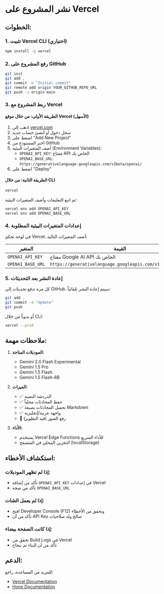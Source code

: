 # نشر المشروع على Vercel

## الخطوات:

### 1. تثبيت Vercel CLI (اختياري)
```bash
npm install -g vercel
```

### 2. رفع المشروع على GitHub
```bash
git init
git add .
git commit -m "Initial commit"
git remote add origin YOUR_GITHUB_REPO_URL
git push -u origin main
```

### 3. ربط المشروع مع Vercel

#### الطريقة الأولى: من خلال موقع Vercel (الأسهل)
1. اذهب إلى [vercel.com](https://vercel.com)
2. سجل دخول أو أنشئ حساب جديد
3. اضغط على "Add New Project"
4. اختر المستودع من GitHub
5. أضف المتغيرات البيئية (Environment Variables):
   - `OPENAI_API_KEY`: مفتاح API الخاص بك
   - `OPENAI_BASE_URL`: `https://generativelanguage.googleapis.com/v1beta/openai/`
6. اضغط على "Deploy"

#### الطريقة الثانية: من خلال CLI
```bash
vercel
```
ثم اتبع التعليمات وأضف المتغيرات البيئية:
```bash
vercel env add OPENAI_API_KEY
vercel env add OPENAI_BASE_URL
```

### 4. إعدادات المتغيرات البيئية المطلوبة

في لوحة تحكم Vercel، أضف المتغيرات التالية:

| المتغير | القيمة |
|---------|--------|
| `OPENAI_API_KEY` | مفتاح Google AI API الخاص بك |
| `OPENAI_BASE_URL` | `https://generativelanguage.googleapis.com/v1beta/openai/` |

### 5. إعادة النشر بعد التحديثات

كل مرة تدفع تحديثات إلى GitHub، سيتم إعادة النشر تلقائياً:
```bash
git add .
git commit -m "Update"
git push
```

أو يدوياً من خلال CLI:
```bash
vercel --prod
```

## ملاحظات مهمة:

1. **الموديلات المتاحة:**
   - Gemini 2.0 Flash Experimental
   - Gemini 1.5 Pro
   - Gemini 1.5 Flash
   - Gemini 1.5 Flash-8B

2. **الميزات:**
   - ✅ الدردشة النصية
   - ✅ حفظ المحادثات محلياً
   - ✅ تحميل المحادثات بصيغة Markdown
   - ✅ واجهة عربية/إنجليزية
   - 🚧 رفع الصور (قيد التطوير)

3. **الأداء:**
   - يستخدم Vercel Edge Functions للأداء السريع
   - التخزين المحلي في المتصفح (localStorage)

## استكشاف الأخطاء:

### إذا لم تظهر الموديلات:
- تأكد من إضافة `OPENAI_API_KEY` في إعدادات Vercel
- تأكد من صحة `OPENAI_BASE_URL`

### إذا لم يعمل الشات:
- افتح Developer Console (F12) وتحقق من الأخطاء
- تأكد من أن API Key صالح وله صلاحيات

### إذا كانت الصفحة بيضاء:
- تحقق من Build Logs في Vercel
- تأكد من أن البناء تم بنجاح

## الدعم:

للمزيد من المساعدة، راجع:
- [Vercel Documentation](https://vercel.com/docs)
- [Hono Documentation](https://hono.dev)